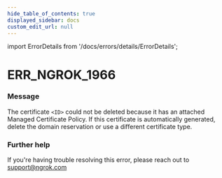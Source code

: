 ```yaml
---
hide_table_of_contents: true
displayed_sidebar: docs
custom_edit_url: null
---
```


import ErrorDetails from '/docs/errors/details/ErrorDetails';

# ERR_NGROK_1966

### Message
The certificate `<ID>` could not be deleted because it has an attached Managed Certificate Policy. If this certificate is automatically generated, delete the domain reservation or use a different certificate type.

### Further help
If you're having trouble resolving this error, please reach out to [support@ngrok.com](mailto:support@ngrok.com?subject=Help%20with%20ERR_NGROK_1966)

<ErrorDetails error='err_ngrok_1966' />
